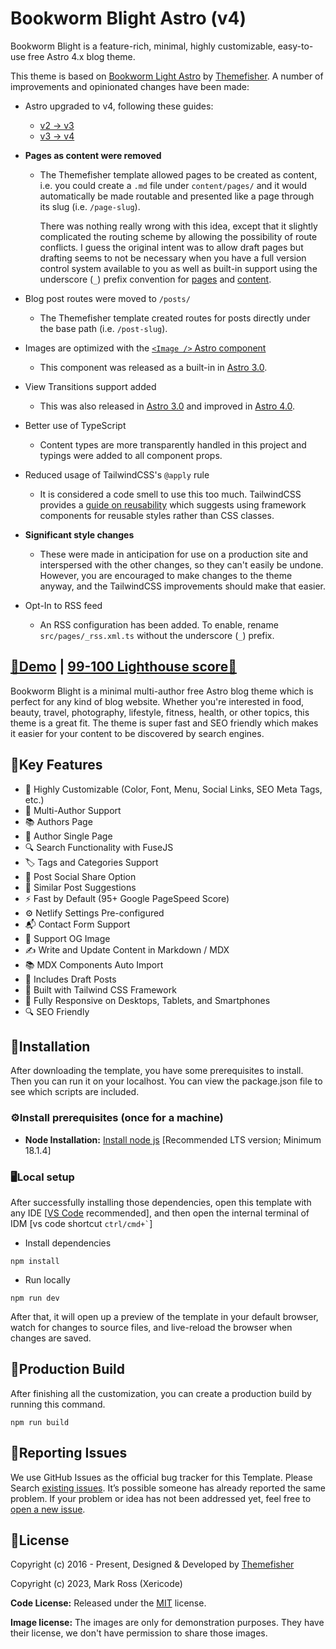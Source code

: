 # Bookworm Blight Astro (v4)

Bookworm Blight is a feature-rich, minimal, highly customizable, easy-to-use free Astro 4.x blog theme.

This theme is based on [Bookworm Light Astro](https://github.com/themefisher/bookworm-light-astro) by [Themefisher](https://themefisher.com). A number of improvements and opinionated changes have been made:

* Astro upgraded to v4, following these guides:
  * [v2 -> v3](https://docs.astro.build/en/guides/upgrade-to/v3/)
  * [v3 -> v4](https://docs.astro.build/en/guides/upgrade-to/v4/)

* **Pages as content were removed**
  * The Themefisher template allowed pages to be created as content, i.e. you could create a `.md` file under `content/pages/` and it would automatically be made routable and presented like a page through its slug (i.e. `/page-slug`).

    There was nothing really wrong with this idea, except that it slightly complicated the routing scheme by allowing the possibility of route conflicts. I guess the original intent was to allow draft pages but drafting seems to not be necessary when you have a full version control system available to you as well as built-in support using the underscore (`_`) prefix convention for [pages](https://docs.astro.build/en/core-concepts/routing/#excluding-pages) and [content](https://docs.astro.build/en/guides/content-collections/#what-are-content-collections).

* Blog post routes were moved to `/posts/`
  * The Themefisher template created routes for posts directly under the base path (i.e. `/post-slug`).

* Images are optimized with the [`<Image />` Astro component](https://docs.astro.build/en/guides/images/#image--astroassets)
  * This component was released as a built-in in [Astro 3.0](https://astro.build/blog/astro-3/).

* View Transitions support added
  * This was also released in [Astro 3.0](https://astro.build/blog/astro-3/) and improved in [Astro 4.0](https://astro.build/blog/astro-4/#new-view-transition-apis).

* Better use of TypeScript
  * Content types are more transparently handled in this project and typings were added to all component props.

* Reduced usage of TailwindCSS's `@apply` rule
  * It is considered a code smell to use this too much. TailwindCSS provides a [guide on reusability](https://tailwindcss.com/docs/reusing-styles) which suggests using framework components for reusable styles rather than CSS classes.

* **Significant style changes**
  * These were made in anticipation for use on a production site and interspersed with the other changes, so they can't easily be undone. However, you are encouraged to make changes to the theme anyway, and the TailwindCSS improvements should make that easier.

* Opt-In to RSS feed
  * An RSS configuration has been added. To enable, rename `src/pages/_rss.xml.ts` without the underscore (`_`) prefix.

## [👀Demo](https://bookworm-blight-astro.app.xericode.dev/) | [99-100 Lighthouse score🚀](https://pagespeed.web.dev/analysis/https-bookworm-blight-astro-app-xericode-dev/wo748bj1c3?form_factor=desktop)

Bookworm Blight is a minimal multi-author free Astro blog theme which is perfect for any kind of blog website. Whether you're interested in food, beauty, travel, photography, lifestyle, fitness, health, or other topics, this theme is a great fit. The theme is super fast and SEO friendly which makes it easier for your content to be discovered by search engines.

## 🔑Key Features

- 🎨 Highly Customizable (Color, Font, Menu, Social Links, SEO Meta Tags, etc.)
- 👥 Multi-Author Support
- 📚 Authors Page
- 👤 Author Single Page
- 🔍 Search Functionality with FuseJS
- 🏷️ Tags and Categories Support
- 📲 Post Social Share Option
- 🔗 Similar Post Suggestions
- ⚡ Fast by Default (95+ Google PageSpeed Score)
- ⚙️ Netlify Settings Pre-configured
- 📬 Contact Form Support
- 🌅 Support OG Image
- ✍️ Write and Update Content in Markdown / MDX
- 📚 MDX Components Auto Import
- 📝 Includes Draft Posts
- 🚀 Built with Tailwind CSS Framework
- 📱 Fully Responsive on Desktops, Tablets, and Smartphones
- 🔍 SEO Friendly


<!-- installation -->
## 🔧Installation

After downloading the template, you have some prerequisites to install. Then you can run it on your localhost. You can view the package.json file to see which scripts are included.

### ⚙️Install prerequisites (once for a machine)

- **Node Installation:** [Install node js](https://nodejs.org/en/download/) [Recommended LTS version; Minimum 18.1.4]

### 🖥️Local setup

After successfully installing those dependencies, open this template with any IDE [[VS Code](https://code.visualstudio.com/) recommended], and then open the internal terminal of IDM [vs code shortcut <code>ctrl/cmd+\`</code>]

- Install dependencies

```
npm install
```

- Run locally

```
npm run dev
```

After that, it will open up a preview of the template in your default browser, watch for changes to source files, and live-reload the browser when changes are saved.

## 🔨Production Build

After finishing all the customization, you can create a production build by running this command.

```
npm run build
```

<!-- reporting issue -->
## 🐞Reporting Issues

We use GitHub Issues as the official bug tracker for this Template. Please Search [existing issues](https://github.com/krazkidd/bookworm-blight-astro/issues). It’s possible someone has already reported the same problem.
If your problem or idea has not been addressed yet, feel free to [open a new issue](https://github.com/krazkidd/bookworm-blight-astro/issues).


<!-- licence -->
## 📄License

Copyright (c) 2016 - Present, Designed & Developed by [Themefisher](https://themefisher.com)

Copyright (c) 2023, Mark Ross (Xericode)

**Code License:** Released under the [MIT](https://github.com/krazkidd/bookworm-blight-astro/blob/main/LICENSE) license.

**Image license:** The images are only for demonstration purposes. They have their license, we don't have permission to share those images.
